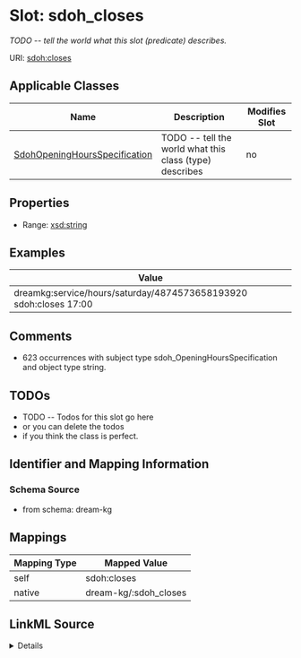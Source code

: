 

# Slot: sdoh_closes


_TODO -- tell the world what this slot (predicate) describes._





URI: [sdoh:closes](http://schema.org/closes)



<!-- no inheritance hierarchy -->





## Applicable Classes

| Name | Description | Modifies Slot |
| --- | --- | --- |
| [SdohOpeningHoursSpecification](../classes/SdohOpeningHoursSpecification.md) | TODO -- tell the world what this class (type) describes |  no  |







## Properties

* Range: [xsd:string](http://www.w3.org/2001/XMLSchema#string)






## Examples

| Value |
| --- |
| dreamkg:service/hours/saturday/4874573658193920 sdoh:closes 17:00 |

## Comments

* 623 occurrences with subject type sdoh_OpeningHoursSpecification and object type string.

## TODOs

* TODO -- Todos for this slot go here
* or you can delete the todos
* if you think the class is perfect.

## Identifier and Mapping Information







### Schema Source


* from schema: dream-kg




## Mappings

| Mapping Type | Mapped Value |
| ---  | ---  |
| self | sdoh:closes |
| native | dream-kg/:sdoh_closes |




## LinkML Source

<details>
```yaml
name: sdoh_closes
description: TODO -- tell the world what this slot (predicate) describes.
todos:
- TODO -- Todos for this slot go here
- or you can delete the todos
- if you think the class is perfect.
comments:
- 623 occurrences with subject type sdoh_OpeningHoursSpecification and object type
  string.
examples:
- value: dreamkg:service/hours/saturday/4874573658193920 sdoh:closes 17:00
from_schema: dream-kg
rank: 1000
slot_uri: sdoh:closes
alias: sdoh_closes
domain_of:
- sdoh_OpeningHoursSpecification
range: string

```
</details>